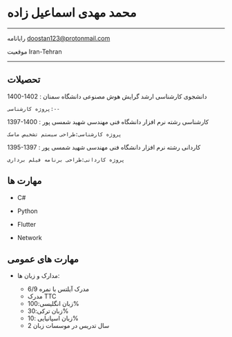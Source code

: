 محمد مهدی اسماعیل زاده
============

-------------------     ----------------------------
رایانامه                        doostan123@protonmail.com

موقعیت                          Iran-Tehran
-------------------     ----------------------------

تحصیلات
---------
1400-1402
:   دانشجوی کارشناسی ارشد گرایش هوش مصنوعی دانشگاه سمنان

    پروژه کارشناسی:--

1397-1400
:   کارشناسی رشته نرم افزار دانشگاه فنی مهندسی شهید شمسی پور

    پروژه کارشناسی:طراحی سیستم تشخیص ماسک


1395-1397
:  کاردانی رشته نرم افزار دانشگاه فنی مهندسی شهید شمسی پور

    پروژه کاردانی:طراحی برنامه فیلم برداری


مهارت ها
----------

* C#

* Python

* Flutter

* Network


مهارت های عمومی
----------------------------------------

* مدارک و زبان ها:

     * مدرک آیلتس با نمره 6/9
     * مدرک TTC
     * زبان انگلیسی:100% 
     * زبان ترکی:30%
     * زبان اسپانیایی :10%
     * 2 سال تدریس در موسسات زبان

